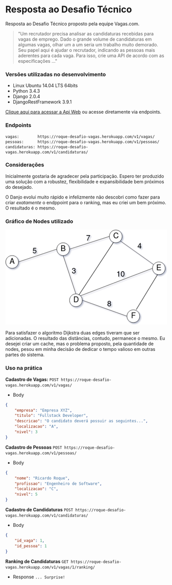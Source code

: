 # Resposta ao Desafio Técnico
Resposta ao Desafio Técnico proposto pela equipe Vagas.com.

>"Um recrutador precisa analisar as candidaturas recebidas para vagas de emprego. Dado o grande volume de candidaturas em algumas vagas, olhar um a um seria um trabalho muito demorado. Seu papel aqui é ajudar o recrutador, indicando as pessoas mais aderentes para cada vaga. Para isso, crie uma API de acordo com as especificações ..."

### Versões utilizadas no desenvolvimento
* Linux Ubuntu 14.04 LTS 64bits
* Python 3.4.3
* Django 2.0.4
* DjangoRestFramework 3.9.1

[Clique aqui para acessar a Api Web](https://roque-desafio-vagas.herokuapp.com) ou acesse diretamente via endpoints.

### Endpoints
```
vagas:        https://roque-desafio-vagas.herokuapp.com/v1/vagas/
pessoas:      https://roque-desafio-vagas.herokuapp.com/v1/pessoas/
candidaturas: https://roque-desafio-vagas.herokuapp.com/v1/candidaturas/
```

### Considerações
Inicialmente gostaria de agradecer pela participação. Espero ter produzido uma solução com a robustez, flexibilidade e expansibilidade bem próximos do desejado.

O Danjo evolui muito rápido e infelizmente não descobri como fazer para criar *exatamente* o endppoint para o ranking, mas eu criei um bem próximo. O resultado é o mesmo.

### Gráfico de Nodes utilizado
![](./bak/graph.png)

Para satisfazer o algoritmo Dijkstra duas edges tiveram que ser adicionadas. O resultado das distâncias, contudo, permanece o mesmo. Eu desejei criar um cache, mas o problema proposto, pela quantidade de nodes, pesou em minha decisão de dedicar o tempo valioso em outras partes do sistema.

### Uso na prática

**Cadastro de Vagas:**
```POST https://roque-desafio-vagas.herokuapp.com/v1/vagas/```
* Body
```json
{
    "empresa": "Empresa XYZ",
    "titulo": "Fullstack Developer",
    "descricao": "O candidato deverá possuir as seguintes...",
    "localizacao": "A",
    "nivel": 3
}
```
**Cadastro de Pessoas**
```POST https://roque-desafio-vagas.herokuapp.com/v1/pessoas/```
* Body
```json
{
    "nome": "Ricardo Roque",
    "profissao": "Engenheiro de Software",
    "localizacao": "C",
    "nivel": 5
}
```
**Cadastro de Candidaturas**
```POST https://roque-desafio-vagas.herokuapp.com/v1/candidaturas/```
* Body
```json
{
    "id_vaga": 1,
    "id_pessoa": 1
}
```
**Ranking de Candidaturas**
```GET https://roque-desafio-vagas.herokuapp.com/v1/vagas/1/ranking/```
* Response
```... Surprise!```
